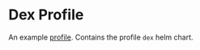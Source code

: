 # Dex Profile
An example [profile](https://github.com/weaveworks/profiles). Contains the profile `dex` helm chart.